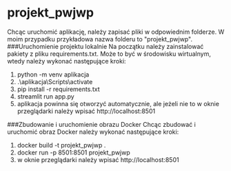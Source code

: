 # projekt_pwjwp
Chcąc uruchomić aplikację, należy zapisać pliki w odpowiednim folderze. W moim przypadku przykładowa nazwa folderu to "projekt_pwjwp".
###Uruchomienie projektu lokalnie
Na początku należy zainstalować pakiety z pliku requirements.txt. Może to być w środowisku wirtualnym, wtedy należy wykonać następujące kroki:
 1) python -m venv aplikacja
 2) .\aplikacja\Scripts\activate
 3) pip install -r requirements.txt
 4) streamlit run app.py
 5) aplikacja powinna się otworzyć automatycznie, ale jeżeli nie to w oknie przeglądarki należy wpisać http://localhost:8501

###Zbudowanie i uruchomienie obrazu Docker
Chcąc zbudować i uruchomić obraz Docker należy wykonać następujące kroki:
  1) docker build -t projekt_pwjwp .
  2) docker run -p 8501:8501 projekt_pwjwp
  3) w oknie przeglądarki należy wpisać http://localhost:8501
